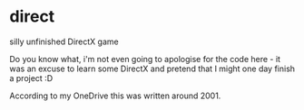 # direct
silly unfinished DirectX game

Do you know what, i'm not even going to apologise for the code here - it was an excuse to learn some DirectX and pretend that I might one day finish a project :D

According to my OneDrive this was written around 2001.
